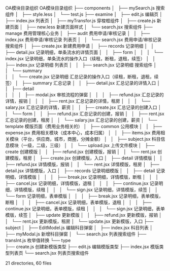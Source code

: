 OA模块目录组织
OA模块目录组织
├── components
│   ├── mySearch.js         搜索组件
│   ├── style.less
│   └── test.js
├── examine
│   ├── edit.js             编辑页
│   ├── index.jsx           列表页
│   ├── myTransfor.js       穿梭框组件
│   ├── create.js           新建页面
│   ├── new.less            新建页面样式
│   └── search.jsx          搜索组件
├── manage                  费用管理核心业务
│   ├── audit               费用申请/审核记录
│   │   ├── index.jsx       费用申请/审核记录 列表页
│   │   └── search.jsx      费用申请/审核记录 搜索组件
│   ├── create.jsx          新建费用申请
│   ├── records             记录明细
│   │   ├── detail.jsx      记录明细，单条流水的详情页面
│   │   ├── form
│   │   │   └── index.jsx   记录明细，单条流水的操作入口（续租，断租，退租，续签）
│   │   ├── index.jsx       记录明细 列表页
│   │   ├── search.jsx      记录明细 搜索组件
│   │   └── summary         
│   │       └── create.jsx  记录明细 汇总记录的操作入口（续租，断租，退租，续签）
│   ├── summary             汇总记录
│   │   ├── detail.jsx      汇总记录的详情入口
│   │   ├── detail          
│   │   │   ├── modal.jsx   审核流程的弹窗
│   │   │   ├── refund.jsx  汇总记录的详情，报销
│   │   │   ├── rent.jsx    汇总记录的详情，租房
│   │   │   └── salary.jsx  汇总记录的详情，薪资
│   │   ├── create.jsx      汇总记录的创建入口
│   │   └── form
│   │       ├── refund.jsx  汇总记录的创建，报销
│   │       ├── rent.jsx    汇总记录的创建，租房
│   │       └── salary.jsx  汇总记录的创建，薪资
│   └── template            模版页面（费用业务相关的）
│       ├── common          公用模块
│       │   ├── expense.jsx 费用相关模块（成本中心，成本归属）
│       │   ├── items.jsx   费用相关模块（平台，供应商，城市，商圈，分摊金额）
│       │   ├── subject.jsx 科目信息模块（一级，二级，三级）
│       │   └── upload.jsx  上传文件模块
│       ├── create          创建模版
│       │   ├── refund.jsx  创建模版，报销
│       │   └── rent.jsx    创建模版，租房
│       ├── create.jsx      创建模版，入口
│       ├── detail          详情模版
│       │   ├── refund.jsx  详情模版，报销
│       │   └── rent.jsx    详情模版，租房
│       ├── detail.jsx      详情模版，入口
│       ├── records         记录明细模版
│       │   ├── detail            记录明细，详情模版
│       │   │   ├── break.jsx     记录明细，详情模版，断租
│       │   │   ├── cancel.jsx    记录明细，详情模版，退租
│       │   │   ├── continue.jsx  记录明细，详情模版，续租
│       │   │   └── sign.jsx      记录明细，详情模版，续签
│       │   └── form              记录明细，表单模版
│       │   │   ├── break.jsx     记录明细，表单模版，断租
│       │   │   ├── cancel.jsx    记录明细，表单模版，退租
│       │   │   ├── continue.jsx  记录明细，表单模版，续租
│       │   │   └── sign.jsx      记录明细，表单模版，续签
│       ├── update          更新模版
│       │   ├── refund.jsx  更新模版，报销
│       │   └── rent.jsx    更新模版，租房
│       └── update.jsx      更新模版，入口
├── subject
│   ├── EditModel.js   编辑科目弹窗
│   ├── index.jsx      科目列表
│   ├── myModal.js     新增科目弹窗
│   └── search.jsx     列表搜索组件
├── transInt.js        枚举值转换
└── type             
    ├── create.js      创建新模版类型
    ├── edit.js        编辑模版类型
    ├── index.jsx      模版类型列表页
    └── search.jsx     列表页搜索组件

21 directories, 60 files
